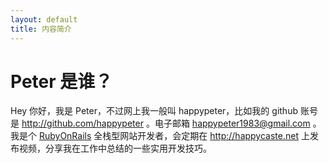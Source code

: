 ```yaml
---
layout: default
title: 内容简介
---
```


# Peter 是谁？

Hey 你好，我是 Peter，不过网上我一般叫 happypeter，比如我的 github 账号是 <http://github.com/happypeter> 。电子邮箱 happypeter1983@gmail.com 。我是个 [RubyOnRails](http://rubyonrails.org/) 全栈型网站开发者，会定期在 <http://happycaste.net> 上发布视频，分享我在工作中总结的一些实用开发技巧。